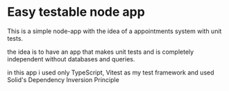 # Easy testable node app 

This is a simple node-app with the idea of a appointments system with unit tests.

the idea is to have an app that makes unit tests and is completely independent
without databases and queries.

in this app i used only TypeScript, Vitest as my test framework and used Solid's Dependency Inversion Principle
